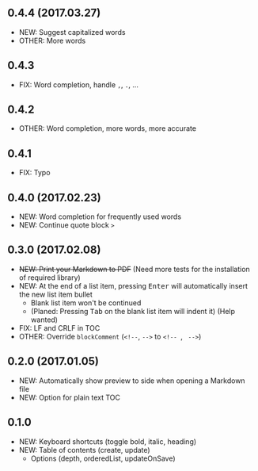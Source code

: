 ## 0.4.4 (2017.03.27)

- NEW: Suggest capitalized words
- OTHER: More words

## 0.4.3

- FIX: Word completion, handle `,`, `.`, ...

## 0.4.2

- OTHER: Word completion, more words, more accurate

## 0.4.1

- FIX: Typo

## 0.4.0 (2017.02.23)

- NEW: Word completion for frequently used words
- NEW: Continue quote block `>`

## 0.3.0 (2017.02.08)

- ~~NEW: Print your Markdown to PDF~~ (Need more tests for the installation of required library)
- NEW: At the end of a list item, pressing <kbd>Enter</kbd> will automatically insert the new list item bullet
  - Blank list item won't be continued
  - (Planed: Pressing <kbd>Tab</kbd> on the blank list item will indent it) (Help wanted)
- FIX: LF and CRLF in TOC
- OTHER: Override `blockComment` (`<!--`, `-->` to <code>&lt;!--&nbsp;</code>, <code>&nbsp;--&gt;</code>)

## 0.2.0 (2017.01.05)

- NEW: Automatically show preview to side when opening a Markdown file
- NEW: Option for plain text TOC

## 0.1.0

- NEW: Keyboard shortcuts (toggle bold, italic, heading)
- NEW: Table of contents (create, update)
  - Options (depth, orderedList, updateOnSave)
